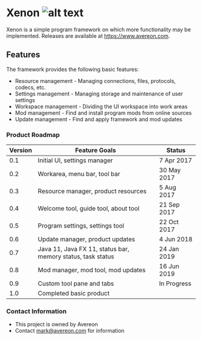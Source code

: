 [build-status]: https://travis-ci.org/avereon/xenon.svg?branch=master "Build status"

# Xenon ![alt text][build-status]

Xenon is a simple program framework on which more functionality may be 
implemented. Releases are available at https://www.avereon.com.

## Features
The framework provides the following basic features:

* Resource management - Managing connections, files, protocols, codecs, etc.
* Settings management - Managing storage and maintenance of user settings
* Workspace management - Dividing the UI workspace into work areas 
* Mod management - Find and install program mods from online sources
* Update management - Find and apply framework and mod updates

### Product Roadmap ###

| Version | Feature Goals | Status |
|---|---|---|
|0.1|Initial UI, settings manager| 7 Apr 2017 |
|0.2|Workarea, menu bar, tool bar| 30 May 2017 |
|0.3|Resource manager, product resources| 5 Aug 2017 |
|0.4|Welcome tool, guide tool, about tool| 21 Sep 2017 |
|0.5|Program settings, settings tool| 22 Oct 2017 |
|0.6|Update manager, product updates| 4 Jun 2018 |
|0.7|Java 11, Java FX 11, status bar, memory status, task status| 24 Jan 2019 |
|0.8|Mod manager, mod tool, mod updates | 16 Jun 2019 |
|0.9|Custom tool pane and tabs | In Progress |
|1.0|Completed basic product| |


### Contact Information ###

* This project is owned by Avereon
* Contact mark@avereon.com for information
